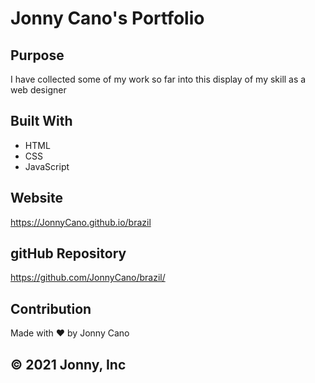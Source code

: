 # Jonny Cano's Portfolio

## Purpose
I have collected some of my work so far into this display of my skill as a web designer

## Built With
* HTML
* CSS
* JavaScript

## Website
https://JonnyCano.github.io/brazil

## gitHub Repository
https://github.com/JonnyCano/brazil/

## Contribution
Made with ❤️ by Jonny Cano

## © 2021 Jonny, Inc
